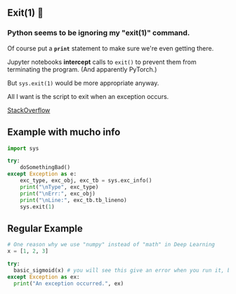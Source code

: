 ## Exit(1) 🧯

### Python seems to be ignoring my "exit(1)" command.

Of course put a **`print`** statement to make sure we're even getting there.

Jupyter notebooks **intercept** calls to `exit()` to prevent them from terminating the program.  (And apparently PyTorch.)

But `sys.exit(1)` would be more appropriate anyway.

All I want is the script to exit when an exception occurs.

[StackOverflow](https://stackoverflow.com/questions/438894/how-do-i-stop-a-program-when-an-exception-is-raised-in-python)

## Example with mucho info

```py
import sys

try:
    doSomethingBad()
except Exception as e:
    exc_type, exc_obj, exc_tb = sys.exc_info()
    print("\nType", exc_type)
    print("\nErr:", exc_obj)
    print("\nLine:", exc_tb.tb_lineno)
    sys.exit(1)
```

## Regular Example

```py
# One reason why we use "numpy" instead of "math" in Deep Learning
x = [1, 2, 3]

try:
  basic_sigmoid(x) # you will see this give an error when you run it, because x is a vector.
except Exception as ex:
  print("An exception occurred.", ex)
```

<br>
